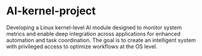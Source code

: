 # AI-kernel-project
Developing a Linux kernel-level AI module designed to monitor system metrics and enable deep integration across applications for enhanced automation and task coordination. The goal is to create an intelligent system with privileged access to optimize workflows at the OS level.
